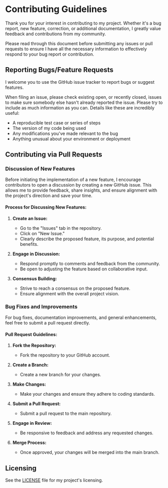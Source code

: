 # Contributing Guidelines

Thank you for your interest in contributing to my project. Whether it's a bug report, new feature, correction, or additional
documentation, I greatly value feedback and contributions from my community.

Please read through this document before submitting any issues or pull requests to ensure I have all the necessary
information to effectively respond to your bug report or contribution.

## Reporting Bugs/Feature Requests

I welcome you to use the GitHub issue tracker to report bugs or suggest features.

When filing an issue, please check existing open, or recently closed, issues to make sure somebody else hasn't already
reported the issue. Please try to include as much information as you can. Details like these are incredibly useful:

- A reproducible test case or series of steps
- The version of my code being used
- Any modifications you've made relevant to the bug
- Anything unusual about your environment or deployment

## Contributing via Pull Requests

### Discussion of New Features
Before initiating the implementation of a new feature, I encourage contributors to open a discussion by creating a new GitHub issue. This allows me to provide feedback, share insights, and ensure alignment with the project's direction and save your time.

#### Process for Discussing New Features:

1. **Create an Issue:**
   - Go to the "Issues" tab in the repository.
   - Click on "New Issue."
   - Clearly describe the proposed feature, its purpose, and potential benefits.

2. **Engage in Discussion:**
   - Respond promptly to comments and feedback from the community.
   - Be open to adjusting the feature based on collaborative input.

3. **Consensus Building:**
   - Strive to reach a consensus on the proposed feature.
   - Ensure alignment with the overall project vision.

### Bug Fixes and Improvements

For bug fixes, documentation improvements, and general enhancements, feel free to submit a pull request directly.

#### Pull Request Guidelines:

1. **Fork the Repository:**
   - Fork the repository to your GitHub account.

2. **Create a Branch:**
   - Create a new branch for your changes.

3. **Make Changes:**
   - Make your changes and ensure they adhere to coding standards.

4. **Submit a Pull Request:**
   - Submit a pull request to the main repository.

5. **Engage in Review:**
   - Be responsive to feedback and address any requested changes.

6. **Merge Process:**
   - Once approved, your changes will be merged into the main branch.

## Licensing

See the [LICENSE](LICENSE) file for my project's licensing.
